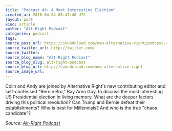 ```yaml
---
title: "Podcast 43: A Most Interesting Election"
created_at: 2016-04-04 05:47:48 UTC
layout: post
kind: article
author: "Alt-Right Podcast"
categories: podcast
tags: 
source_post_url: https://soundcloud.com/new-alternative-right/podcast-43-a-most-interesting-election
source_twitter_url: http://twitter.com/
source_twitter: 
source_blog_name: "Alt-Right Podcast"
source_blog_slug: alt-right-podcast
source_blog_url: http://soundcloud.com/new-alternative-right
source_image_url: 
---
```

Colin and Andy are joined by Alternative Right's new contributing editor and self-confessed "Bernie Bro," Bay Area Guy, to discuss the most interesting US Presidential election in living memory. What are the deeper factors driving this political revolution? Can Trump and Bernie defeat their establishments? Who is best for Millennials? And who is the true "chaos candidate"?<div class="">
    <i>Source: <a href="http://soundcloud.com/new-alternative-right">Alt-Right Podcast</a></i>
</div>
